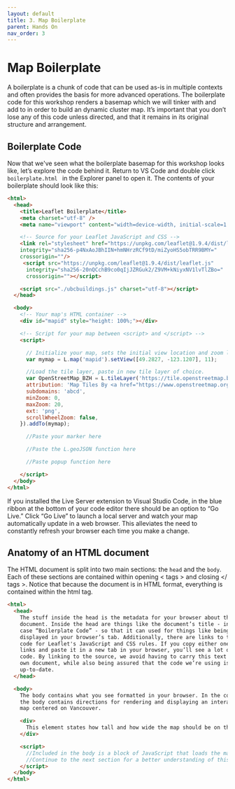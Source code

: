 ```yaml
---
layout: default
title: 3. Map Boilerplate 
parent: Hands On
nav_order: 3
---
```


# Map Boilerplate
A boilerplate is a chunk of code that can be used as-is in multiple contexts and often provides the basis for more advanced operations. The boilerplate code for this workshop renders a basemap which we will tinker with and add to in order to build an dynamic cluster map. It’s important that you don’t lose any of this code unless directed, and that it remains in its original structure and arrangement.


## Boilerplate Code
Now that we've seen what the boilerplate basemap for this workshop looks like, let’s explore the code behind it. Return to VS Code and double click `boilerplate.html ` in the Explorer panel to open it. The contents of your boilerplate should look like this: 


```html
<html>
  <head>
    <title>Leaflet Boilerplate</title>
    <meta charset="utf-8" />
    <meta name="viewport" content="width=device-width, initial-scale=1.0">

    <!-- Source for your Leaflet JavaScript and CSS -->
    <link rel="stylesheet" href="https://unpkg.com/leaflet@1.9.4/dist/leaflet.css"
    integrity="sha256-p4NxAoJBhIIN+hmNHrzRCf9tD/miZyoHS5obTRR9BMY="
    crossorigin=""/>
     <script src="https://unpkg.com/leaflet@1.9.4/dist/leaflet.js"
      integrity="sha256-20nQCchB9co0qIjJZRGuk2/Z9VM+kNiyxNV1lvTlZBo="
      crossorigin=""></script>

    <script src="./ubcbuildings.js" charset="utf-8"></script>
  </head>

  <body>
    <!-- Your map's HTML container -->
    <div id="mapid" style="height: 100%;"></div>

    <!-- Script for your map between <script> and </script> -->
    <script>

      // Initialize your map, sets the initial view location and zoom level
      var mymap = L.map('mapid').setView([49.2827, -123.1207], 11);

      //Load the tile layer, paste in new tile layer of choice.
      var OpenStreetMap_BZH = L.tileLayer('https://tile.openstreetmap.bzh/br/{z}/{x}/{y}.png', {
      attribution: 'Map Tiles By <a href="https://www.openstreetmap.org/copyright">OpenStreetMap</a> contributors, Tiles courtesy of <a href="http://www.openstreetmap.bzh/" target="_blank">Breton OpenStreetMap Team</a>',
      subdomains: 'abcd',
      minZoom: 0,
      maxZoom: 20,
      ext: 'png',
      scrollWheelZoom: false,
    }).addTo(mymap);

      //Paste your marker here

      //Paste the L.geoJSON function here

      //Paste popup function here

    </script>
  </body>
</html>

```

If you installed the Live Server extension to Visual Studio Code, in the blue ribbon at the bottom of your code editor there should be an option to “Go Live.” Click “Go Live” to launch a local server and watch your map automatically update in a web browser. This alleviates the need to constantly refresh your browser each time you make a change.


## Anatomy of an HTML document 
The HTML document is split into two main sections: the <code>head</code> and the <code>body</code>. Each of these sections are contained within opening < tags > and closing </ tags >. Notice that because the document is in HTML format, everything is contained within the html tag.

```html
<html>
  <head>
    The stuff inside the head is the metadata for your browser about the
    document. Inside the head are things like the document’s title - in this
    case “Boilerplate Code” - so that it can used for things like being
    displayed in your browser’s tab. Additionally, there are links to the source
    code for Leaflet's JavaScript and CSS rules. If you copy either one of those
    links and paste it in a new tab in your browser, you’ll see a lot of raw
    code. By linking to the source, we avoid having to carry this text into our
    own document, while also being assured that the code we’re using is
    up-to-date.
  </head>

  <body>
    The body contains what you see formatted in your browser. In the code above,
    the body contains directions for rendering and displaying an interactive
    map centered on Vancouver.

    <div>
      This element states how tall and how wide the map should be on the screen.
    </div>

    <script>
      //Included in the body is a block of JavaScript that loads the map on the screen.
      //Continue to the next section for a better understanding of this script...
    </script>
  </body>
</html>
```



